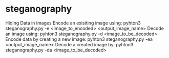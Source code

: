 # steganography
Hiding Data in images
Encode an exisiting image using: pyhton3 steganography.py -e <image_to_encoded> <output_image_name> <message>
Decode an image using: pyhton3 steganography.py -d <image_to_be_decoded>
Encode data by creating a new image: pyhton3 steganography.py -ea <output_image_name> <message>
Decode a created image by: pyhton3 steganography.py -da <image_to_be_decoded>
